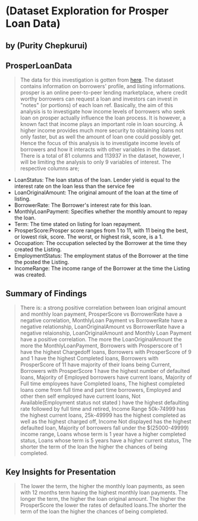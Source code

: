 # (Dataset Exploration for Prosper Loan Data)
## by (Purity Chepkurui)


## ProsperLoanData

> The data for this investigation is gotten from [here](https://www.google.com/url?q=https://s3.amazonaws.com/udacity-hosted-downloads/ud651/prosperLoanData.csv&sa=D&ust=1581581520570000). The dataset contains information on borrowers' profile, and listing informations. prosper is an online peer-to-peer lending marketplace, where credit worthy borrowers can request a loan and investors can invest in "notes" (or portions) of each loan ref. Basically, the aim of this analysis is to investigate how income levels of borrowers who seek loan on prosper actually influence the loan process. It is however, a known fact that income plays an important role in loan sourcing. A higher income provides much more security to obtaining loans not only faster, but as well the amount of loan one could possibly get. Hence the focus of this analysis is to investigate income levels of borrowers and how it interacts with other variables in the dataset. There is a total of 81 columns and 113937 in the dataset, however, I will be limiting the analysis to only 9 variables of interest. The respective columns are;

* LoanStatus: The loan status of  the loan. Lender yield is equal to the interest rate on the loan less than the service fee
* LoanOriginalAmount: The original amount of the loan at the time of listing.
* BorrowerRate: The Borrower's interest rate for this loan.
* MonthlyLoanPayment: Specifies whether the monthly amount to repay the loan.
* Term: The time stated on listing for loan repayment.
* ProsperScore:Prosper score  ranges from 1 to 11, with 11 being the best, or lowest risk, score. The worst, or highest risk, score, is a 1.
* Occupation: The occupation selected by the Borrower at the time they created the Listing.
* EmploymentStatus: The employment status of the Borrower at the time the posted the Listing.
* IncomeRange: The income range of the Borrower at the time the Listing was created.

## Summary of Findings

> There is: a strong positive correlation between loan original amount and monthly loan payment, ProsperScore vs BorrowerRate have a negative correlation,
MonthlyLoan Payment vs BorrowerRate have a negative relationship,
LoanOriginalAmount vs BorrowerRate have a negative relaionship,
LoanOriginalAmount and Monthly Loan Payment have a positive correlation. The more the LoanOriginalAmount the more the MonthlyLoanPayment,
Borrowers with Prosperscore of 1 have the highest Chargedoff loans,
Borrowers with ProsperScore of 9 and 1 have the highest Completed loans,
Borrowers with ProsperScore of 11 have majority of their loans being Current,
Borrowers with ProsperScore 1 have the highest number of defaulted loans,
Majority of Employed borrowers have current loans,
Majority of Full time employees have Completed loans,
The highest completed loans come from full time and part time borrowers,
Employed and other then self employed have current loans,
Not Available(Employment status not stated ) have the highest defaulting rate followed by full time and retired,
Income Range 50k-74999 has the highest current loans,
25k-49999 has the highest completed as well as the highest charged off,
Income Not displayed has the highest defaulted loan,
Majority of borrowers fall under the $(25000-49999) income range,
Loans whose term is 1 year have a higher completed status,
Loans whose term is 5 years have a higher current status,
The shorter the term of the loan the higher the chances of being completed.


## Key Insights for Presentation

> The lower the term, the higher the monthly loan payments, as seen with 12 months term having the highest monthly loan payments.
The longer the term, the higher the loan original amount. The higher the ProsperScore the lower the rates of defaulted loans.The shorter the term of the loan the higher the chances of being completed.